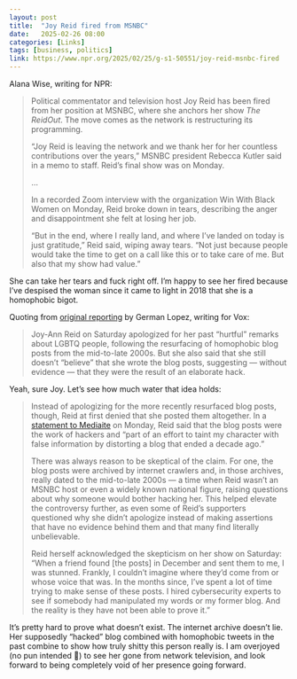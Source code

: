 ```yaml
---
layout: post
title:  "Joy Reid fired from MSNBC"
date:   2025-02-26 08:00
categories: [Links]
tags: [business, politics]
link: https://www.npr.org/2025/02/25/g-s1-50551/joy-reid-msnbc-fired
---
```


Alana Wise, writing for NPR:

>Political commentator and television host Joy Reid has been fired from her position at MSNBC, where she anchors her show *The ReidOut*. The move comes as the network is restructuring its programming.
>
>“Joy Reid is leaving the network and we thank her for her countless contributions over the years,” MSNBC president Rebecca Kutler said in a memo to staff. Reid’s final show was on Monday.
>
>…
>
>In a recorded Zoom interview with the organization Win With Black Women on Monday, Reid broke down in tears, describing the anger and disappointment she felt at losing her job.
>
>“But in the end, where I really land, and where I’ve landed on today is just gratitude,” Reid said, wiping away tears. “Not just because people would take the time to get on a call like this or to take care of me. But also that my show had value.”

She can take her tears and fuck right off. I’m happy to see her fired because I’ve despised the woman since it came to light in 2018 that she is a homophobic bigot.

Quoting from [original reporting](https://www.vox.com/policy-and-politics/2018/4/27/17286392/joy-reid-msnbc-lgbtq-gay-hack) by German Lopez, writing for Vox:

>Joy-Ann Reid on Saturday apologized for her past “hurtful” remarks about LGBTQ people, following the resurfacing of homophobic blog posts from the mid-to-late 2000s. But she also said that she still doesn’t “believe” that she wrote the blog posts, suggesting — without evidence — that they were the result of an elaborate hack.

Yeah, sure Joy. Let’s see how much water that idea holds:

>Instead of apologizing for the more recently resurfaced blog posts, though, Reid at first denied that she posted them altogether. In a [statement to Mediaite](https://www.mediaite.com/online/exclusive-joy-reid-claims-newly-discovered-homophobic-posts-from-her-blog-were-fabricated/) on Monday, Reid said that the blog posts were the work of hackers and “part of an effort to taint my character with false information by distorting a blog that ended a decade ago.”
>
>There was always reason to be skeptical of the claim. For one, the blog posts were archived by internet crawlers and, in those archives, really dated to the mid-to-late 2000s — a time when Reid wasn’t an MSNBC host or even a widely known national figure, raising questions about why someone would bother hacking her. This helped elevate the controversy further, as even some of Reid’s supporters questioned why she didn’t apologize instead of making assertions that have no evidence behind them and that many find literally unbelievable.
>
>Reid herself acknowledged the skepticism on her show on Saturday: “When a friend found [the posts] in December and sent them to me, I was stunned. Frankly, I couldn’t imagine where they’d come from or whose voice that was. In the months since, I’ve spent a lot of time trying to make sense of these posts. I hired cybersecurity experts to see if somebody had manipulated my words or my former blog. And the reality is they have not been able to prove it.”

It’s pretty hard to prove what doesn’t exist. The internet archive doesn’t lie. Her supposedly “hacked” blog combined with homophobic tweets in the past combine to show how truly shitty this person really is. I am overjoyed (no pun intended 🤭) to see her gone from network television, and look forward to being completely void of her presence going forward.
